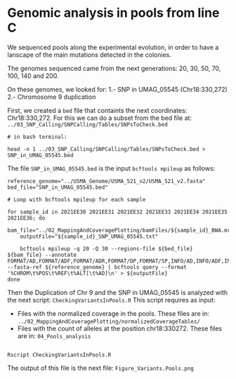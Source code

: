 # Genomic analysis in pools from line C

We sequenced pools along the experimental evolution, in order to have a lanscape of the main mutations detected in the colonies.

The genomes sequenced came from the next generations: 20, 30, 50, 70, 100, 140 and 200.

On these genomes, we looked for:
 1.- SNP in UMAG_05545 (Chr18:330,272)
 2.- Chromosome 9 duplication


First, we created a `bed` file that containts the next coordinates: Chr18:330,272. For this we can do a subset from the bed file at: `../03_SNP_Calling/SNPCalling/Tables/SNPsToCheck.bed`

```
# in bash terminal:

head -n 1 ../03_SNP_Calling/SNPCalling/Tables/SNPsToCheck.bed > SNP_in_UMAG_05545.bed

```

The file `SNP_in_UMAG_05545.bed` is the input `bcftools mpileup` as follows:


```
reference_genome="../USMA_Genome/USMA_521_v2/USMA_521_v2.fasta"
bed_file="SNP_in_UMAG_05545.bed"

# Loop with bcftools mpileup for each sample

for sample_id in 2021EE30 2021EE31 2021EE32 2021EE33 2021EE34 2021EE35 2021EE36; do
    bam_file="../02_MappingAndCoveragePlotting/bamFiles/${sample_id}_BWA.mrkdup.addgp.cram"
    outputFile="${sample_id}_SNP_UMAG_05545.txt"

    bcftools mpileup -q 20 -Q 30 --regions-file ${bed_file} ${bam_file} --annotate FORMAT/AD,FORMAT/ADF,FORMAT/ADR,FORMAT/DP,FORMAT/SP,INFO/AD,INFO/ADF,INFO/ADR --fasta-ref ${reference_genome} | bcftools query --format '%CHROM\t%POS\t%REF\t%ALT[\t%AD]\n' > ${outputFile}
done

```

Then the Duplication of Chr 9 and the SNP in UMAG_05545 is analyzed with the next script: `CheckingVariantsInPools.R`
This script requires as input:
 - Files with the normalized coverage in the pools. These files are in: `../02_MappingAndCoveragePlotting/normalizedCoverageTables/`
 - Files with the count of alleles at the position chr18:330272. These files are in: `04_Pools_analysis`

```

Rscript CheckingVariantsInPools.R

```

The output of this file is the next file: `Figure_Variants.Pools.png`
